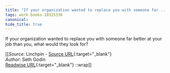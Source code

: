 ```yaml
---
title: "If your organization wanted to replace you with someone far ..."
tags: work books-10325338
canonical: 
hide_title: true
---
```


If your organization wanted to replace you with someone far better at your job than you, what would they look for?


[[_Source_: Linchpin - [Source URL](){:target="_blank"}<br>
_Author_: Seth Godin<br>
[Readwise URL](https://readwise.io/open/210672356){:target="_blank"}
::wrap]]